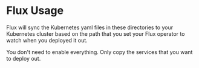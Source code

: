 Flux Usage
============
Flux will sync the Kubernetes yaml files in these directories to your Kubernetes cluster based on the path that you set your Flux operator to watch when you deployed it out.

You don't need to enable everything.  Only copy the services that you want to deploy out.
